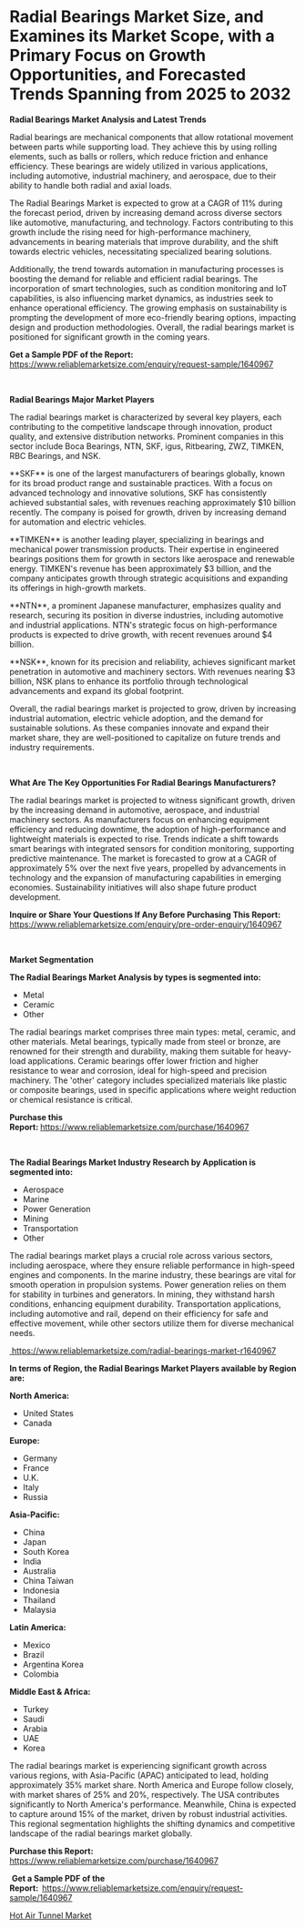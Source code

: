 <p><h1>Radial Bearings Market Size, and Examines its Market Scope, with a Primary Focus on Growth Opportunities, and Forecasted Trends Spanning from 2025 to 2032</h1></p><p><strong>Radial Bearings Market Analysis and Latest Trends</strong></p>
<p><p>Radial bearings are mechanical components that allow rotational movement between parts while supporting load. They achieve this by using rolling elements, such as balls or rollers, which reduce friction and enhance efficiency. These bearings are widely utilized in various applications, including automotive, industrial machinery, and aerospace, due to their ability to handle both radial and axial loads.</p><p>The Radial Bearings Market is expected to grow at a CAGR of 11% during the forecast period, driven by increasing demand across diverse sectors like automotive, manufacturing, and technology. Factors contributing to this growth include the rising need for high-performance machinery, advancements in bearing materials that improve durability, and the shift towards electric vehicles, necessitating specialized bearing solutions. </p><p>Additionally, the trend towards automation in manufacturing processes is boosting the demand for reliable and efficient radial bearings. The incorporation of smart technologies, such as condition monitoring and IoT capabilities, is also influencing market dynamics, as industries seek to enhance operational efficiency. The growing emphasis on sustainability is prompting the development of more eco-friendly bearing options, impacting design and production methodologies. Overall, the radial bearings market is positioned for significant growth in the coming years.</p></p>
<p><strong>Get a Sample PDF of the Report:&nbsp;</strong> <a href="https://www.reliablemarketsize.com/enquiry/request-sample/1640967?utm_campaign=3382&utm_medium=2&utm_source=Github&utm_content=ia&utm_term=11042025&utm_id=radial-bearings">https://www.reliablemarketsize.com/enquiry/request-sample/1640967</a></p>
<p>&nbsp;</p>
<p><strong>Radial Bearings Major Market Players</strong></p>
<p><p>The radial bearings market is characterized by several key players, each contributing to the competitive landscape through innovation, product quality, and extensive distribution networks. Prominent companies in this sector include Boca Bearings, NTN, SKF, igus, Ritbearing, ZWZ, TIMKEN, RBC Bearings, and NSK.</p><p>**SKF** is one of the largest manufacturers of bearings globally, known for its broad product range and sustainable practices. With a focus on advanced technology and innovative solutions, SKF has consistently achieved substantial sales, with revenues reaching approximately $10 billion recently. The company is poised for growth, driven by increasing demand for automation and electric vehicles.</p><p>**TIMKEN** is another leading player, specializing in bearings and mechanical power transmission products. Their expertise in engineered bearings positions them for growth in sectors like aerospace and renewable energy. TIMKEN's revenue has been approximately $3 billion, and the company anticipates growth through strategic acquisitions and expanding its offerings in high-growth markets.</p><p>**NTN**, a prominent Japanese manufacturer, emphasizes quality and research, securing its position in diverse industries, including automotive and industrial applications. NTN's strategic focus on high-performance products is expected to drive growth, with recent revenues around $4 billion.</p><p>**NSK**, known for its precision and reliability, achieves significant market penetration in automotive and machinery sectors. With revenues nearing $3 billion, NSK plans to enhance its portfolio through technological advancements and expand its global footprint.</p><p>Overall, the radial bearings market is projected to grow, driven by increasing industrial automation, electric vehicle adoption, and the demand for sustainable solutions. As these companies innovate and expand their market share, they are well-positioned to capitalize on future trends and industry requirements.</p></p>
<p>&nbsp;</p>
<p><strong>What Are The Key Opportunities For Radial Bearings Manufacturers?</strong></p>
<p><p>The radial bearings market is projected to witness significant growth, driven by the increasing demand in automotive, aerospace, and industrial machinery sectors. As manufacturers focus on enhancing equipment efficiency and reducing downtime, the adoption of high-performance and lightweight materials is expected to rise. Trends indicate a shift towards smart bearings with integrated sensors for condition monitoring, supporting predictive maintenance. The market is forecasted to grow at a CAGR of approximately 5% over the next five years, propelled by advancements in technology and the expansion of manufacturing capabilities in emerging economies. Sustainability initiatives will also shape future product development.</p></p>
<p><strong>Inquire or Share Your Questions If Any Before Purchasing This Report:</strong> <a href="https://www.reliablemarketsize.com/enquiry/pre-order-enquiry/1640967?utm_campaign=3382&utm_medium=2&utm_source=Github&utm_content=ia&utm_term=11042025&utm_id=radial-bearings">https://www.reliablemarketsize.com/enquiry/pre-order-enquiry/1640967</a></p>
<p>&nbsp;</p>
<p><strong>Market Segmentation</strong></p>
<p><strong>The Radial Bearings Market Analysis by types is segmented into:</strong></p>
<p><ul><li>Metal</li><li>Ceramic</li><li>Other</li></ul></p>
<p><p>The radial bearings market comprises three main types: metal, ceramic, and other materials. Metal bearings, typically made from steel or bronze, are renowned for their strength and durability, making them suitable for heavy-load applications. Ceramic bearings offer lower friction and higher resistance to wear and corrosion, ideal for high-speed and precision machinery. The 'other' category includes specialized materials like plastic or composite bearings, used in specific applications where weight reduction or chemical resistance is critical.</p></p>
<p><strong>Purchase this Report:&nbsp;</strong><a href="https://www.reliablemarketsize.com/purchase/1640967?utm_campaign=3382&utm_medium=2&utm_source=Github&utm_content=ia&utm_term=11042025&utm_id=radial-bearings">https://www.reliablemarketsize.com/purchase/1640967</a></p>
<p>&nbsp;</p>
<p><strong>The Radial Bearings Market Industry Research by Application is segmented into:</strong></p>
<p><ul><li>Aerospace</li><li>Marine</li><li>Power Generation</li><li>Mining</li><li>Transportation</li><li>Other</li></ul></p>
<p><p>The radial bearings market plays a crucial role across various sectors, including aerospace, where they ensure reliable performance in high-speed engines and components. In the marine industry, these bearings are vital for smooth operation in propulsion systems. Power generation relies on them for stability in turbines and generators. In mining, they withstand harsh conditions, enhancing equipment durability. Transportation applications, including automotive and rail, depend on their efficiency for safe and effective movement, while other sectors utilize them for diverse mechanical needs.</p></p>
<p><a href="https://www.reliablemarketsize.com/radial-bearings-market-r1640967?utm_campaign=3382&utm_medium=2&utm_source=Github&utm_content=ia&utm_term=11042025&utm_id=radial-bearings">&nbsp;https://www.reliablemarketsize.com/radial-bearings-market-r1640967</a></p>
<p><strong>In terms of Region, the Radial Bearings Market Players available by Region are:</strong></p>
<p>
    <p> <strong> North America: </strong>
        <ul>
            <li>United States</li>
            <li>Canada</li>
        </ul>
        </p> 
    <p> <strong> Europe: </strong>
        <ul>
            <li>Germany</li>
            <li>France</li>
            <li>U.K.</li>
            <li>Italy</li>
            <li>Russia</li>
        </ul>
        </p> 
    <p> <strong> Asia-Pacific: </strong>
        <ul>
            <li>China</li>
            <li>Japan</li>
            <li>South Korea</li>
            <li>India</li>
            <li>Australia</li>
            <li>China Taiwan</li>
            <li>Indonesia</li>
            <li>Thailand</li>
            <li>Malaysia</li>
        </ul>
        </p> 
    <p> <strong> Latin America: </strong>
        <ul>
            <li>Mexico</li>
            <li>Brazil</li>
            <li>Argentina Korea</li>
            <li>Colombia</li>
        </ul>
        </p> 
    <p> <strong> Middle East & Africa: </strong>
        <ul>
            <li>Turkey</li>
            <li>Saudi</li>
            <li>Arabia</li>
            <li>UAE</li>
            <li>Korea</li>
        </ul>
    </p>
    </p>
<p><p>The radial bearings market is experiencing significant growth across various regions, with Asia-Pacific (APAC) anticipated to lead, holding approximately 35% market share. North America and Europe follow closely, with market shares of 25% and 20%, respectively. The USA contributes significantly to North America's performance. Meanwhile, China is expected to capture around 15% of the market, driven by robust industrial activities. This regional segmentation highlights the shifting dynamics and competitive landscape of the radial bearings market globally.</p></p>
<p><strong>Purchase this Report: </strong><a href="https://www.reliablemarketsize.com/purchase/1640967?utm_campaign=3382&utm_medium=2&utm_source=Github&utm_content=ia&utm_term=11042025&utm_id=radial-bearings">https://www.reliablemarketsize.com/purchase/1640967</a></p>
<p>&nbsp;<strong>Get a Sample PDF of the Report:&nbsp;&nbsp;</strong><a href="https://www.reliablemarketsize.com/enquiry/request-sample/1640967?utm_campaign=3382&utm_medium=2&utm_source=Github&utm_content=ia&utm_term=11042025&utm_id=radial-bearings">https://www.reliablemarketsize.com/enquiry/request-sample/1640967</a></p>
<p><strong></strong></p>
<p><p><a href="https://github.com/kanetaerkid/Market-Research-Report-List-1/blob/main/hot-air-tunnel-market.md?utm_campaign=3382&utm_medium=2&utm_source=Github&utm_content=ia&utm_term=11042025&utm_id=radial-bearings">Hot Air Tunnel Market</a></p></p>